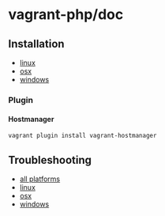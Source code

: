 # vagrant-php/doc

## Installation

 * [linux][1]
 * [osx][2]
 * [windows][3]

### Plugin

#### Hostmanager

```{.sh}
vagrant plugin install vagrant-hostmanager
```

## Troubleshooting

 * [all platforms][4]
 * [linux][5]
 * [osx][6]
 * [windows][7]

[1]: installation/linux.md
[2]: installation/osx.md
[3]: installation/windows.md
[4]: troubleshooting/allplatforms.md
[5]: troubleshooting/linux.md
[6]: troubleshooting/osx.md
[7]: troubleshooting/windows.md
